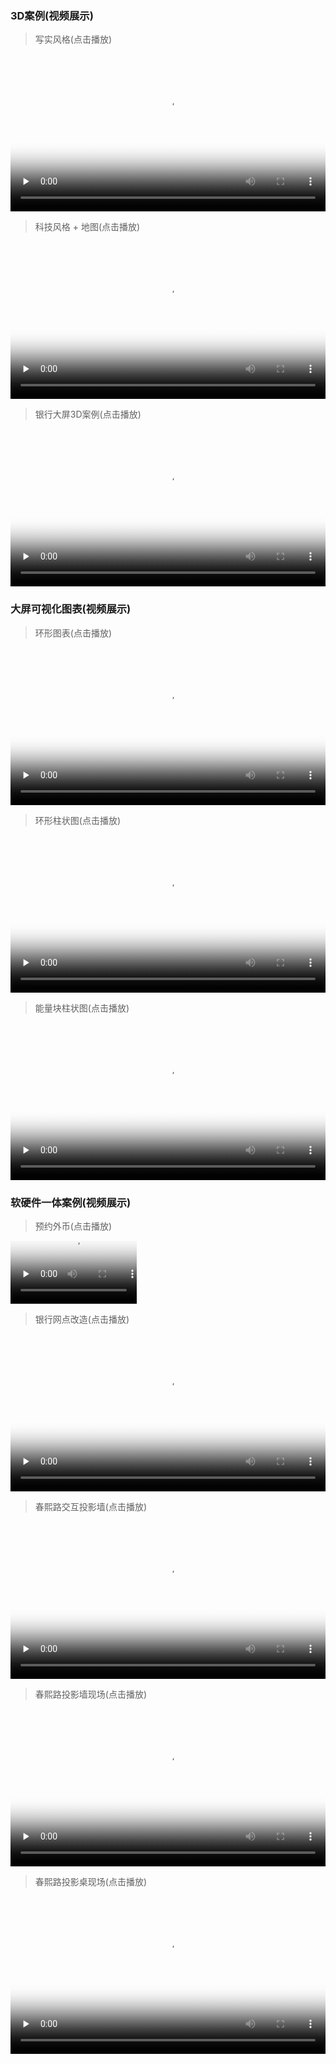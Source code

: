 
### 3D案例(视频展示)

> 写实风格(点击播放)

<video width="100%" controls preload="none" poster="https://yunli-cdn.oss-cn-beijing.aliyuncs.com/demo/video/sijiqing.jpg">
    <source src="https://yunli-cdn.oss-cn-beijing.aliyuncs.com/demo/video/sijiqing.mp4" type="video/mp4">
</video>
<!--
<iframe height=498 width=510 src='https://player.youku.com/embed/XNDkzODIxNzEzMg==' frameborder=0 'allowfullscreen'></iframe>
-->

> 科技风格 + 地图(点击播放)

<video width="100%" controls preload="none" poster="https://yunli-cdn.oss-cn-beijing.aliyuncs.com/demo/video/dwz-threejs-amap.jpg">
    <source src="https://yunli-cdn.oss-cn-beijing.aliyuncs.com/demo/video/dwz-threejs-amap.mp4" type="video/mp4">
</video>
<!--
<iframe height=498 width=510 src='https://player.youku.com/embed/XNDkzODIyNzA5Mg==' frameborder=0 'allowfullscreen'></iframe>
-->

> 银行大屏3D案例(点击播放)

<video width="100%" controls preload="none" poster="https://yunli-cdn.oss-cn-beijing.aliyuncs.com/demo/video/sz-icbc-bank.jpg">
    <source src="https://yunli-cdn.oss-cn-beijing.aliyuncs.com/demo/video/sz-icbc-bank.mp4" type="video/mp4">
</video>
<!--
<iframe height=498 width=510 src='https://player.youku.com/embed/XNDkzODIyMzE0NA==' frameborder=0 'allowfullscreen'></iframe>
-->

### 大屏可视化图表(视频展示)

> 环形图表(点击播放)

<video width="100%" controls preload="none" poster="https://yunli-cdn.oss-cn-beijing.aliyuncs.com/demo/video/ChartPercent-1.jpg">
    <source src="https://yunli-cdn.oss-cn-beijing.aliyuncs.com/demo/video/ChartPercent-1.mp4" type="video/mp4">
</video>

> 环形柱状图(点击播放)

<video width="100%" controls preload="none" poster="https://yunli-cdn.oss-cn-beijing.aliyuncs.com/demo/video/ChartCirclePie-1.jpg">
    <source src="https://yunli-cdn.oss-cn-beijing.aliyuncs.com/demo/video/ChartCirclePie-1.mp4" type="video/mp4">
</video>

> 能量块柱状图(点击播放)

<video width="100%" controls preload="none" poster="https://yunli-cdn.oss-cn-beijing.aliyuncs.com/demo/video/ChartDarhBar-1.jpg">
    <source src="https://yunli-cdn.oss-cn-beijing.aliyuncs.com/demo/video/ChartDarhBar-1.mp4" type="video/mp4">
</video>


### 软硬件一体案例(视频展示)

> 预约外币(点击播放)

<video width="40%" controls preload="none" poster="https://yunli-cdn.oss-cn-beijing.aliyuncs.com/demo/video/预约外币.jpg">
    <source src="https://yunli-cdn.oss-cn-beijing.aliyuncs.com/demo/video/预约外币.mp4" type="video/mp4">
</video>

> 银行网点改造(点击播放)

<video width="100%" controls preload="none" poster="https://yunli-cdn.oss-cn-beijing.aliyuncs.com/demo/video/normal_video.jpg">
    <source src="https://yunli-cdn.oss-cn-beijing.aliyuncs.com/demo/video/normal_video.mp4" type="video/mp4">
</video>

> 春熙路交互投影墙(点击播放)

<video width="100%" controls preload="none" poster="https://yunli-cdn.oss-cn-beijing.aliyuncs.com/demo/video/春熙路交互投影墙.jpg">
    <source src="https://yunli-cdn.oss-cn-beijing.aliyuncs.com/demo/video/春熙路交互投影墙.mp4" type="video/mp4">
</video>

> 春熙路投影墙现场(点击播放)

<video width="100%" controls preload="none" poster="https://yunli-cdn.oss-cn-beijing.aliyuncs.com/demo/video/春熙路投影墙现场.jpg">
    <source src="https://yunli-cdn.oss-cn-beijing.aliyuncs.com/demo/video/春熙路投影墙现场.mp4" type="video/mp4">
</video>

> 春熙路投影桌现场(点击播放)

<video width="100%" controls preload="none" poster="https://yunli-cdn.oss-cn-beijing.aliyuncs.com/demo/video/春熙路投影桌现场.jpg">
    <source src="https://yunli-cdn.oss-cn-beijing.aliyuncs.com/demo/video/春熙路投影桌现场.mp4" type="video/mp4">
</video>

